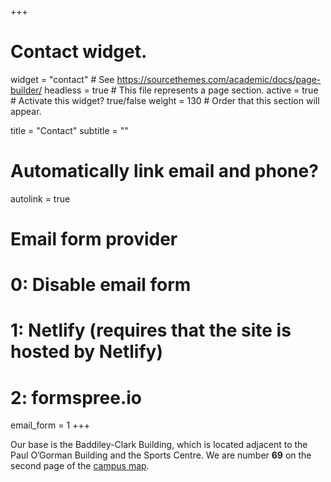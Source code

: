 +++
# Contact widget.
widget = "contact"  # See https://sourcethemes.com/academic/docs/page-builder/
headless = true  # This file represents a page section.
active = true  # Activate this widget? true/false
weight = 130  # Order that this section will appear.

title = "Contact"
subtitle = ""

# Automatically link email and phone?
autolink = true

# Email form provider
#   0: Disable email form
#   1: Netlify (requires that the site is hosted by Netlify)
#   2: formspree.io
email_form = 1
+++

Our base is the Baddiley-Clark Building, which is located adjacent to the Paul O’Gorman Building and the Sports Centre. We are number __69__ on the second page of the [campus map](https://www.ncl.ac.uk/media/wwwnclacuk/whoweare/files/newcastle-university-region-city-campus-map-jan-19.pdf).
